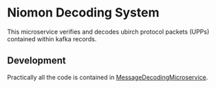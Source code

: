 # Niomon Decoding System
This microservice verifies and decodes ubirch protocol packets (UPPs) contained within kafka records.

## Development
Practically all the code is contained in [MessageDecodingMicroservice](src/main/scala/com/ubirch/decoding/MessageDecodingMicroservice.scala).
